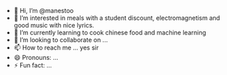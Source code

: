 - 👋 Hi, I’m @manestoo
- 👀 I’m interested in meals with a student discount, electromagnetism and good music with nice lyrics.
- 🌱 I’m currently learning to cook chinese food and machine learning
- 💞️ I’m looking to collaborate on ...
- 📫 How to reach me ... yes sir
- 😄 Pronouns: ...
- ⚡ Fun fact: ...

<!---
manestoo/manestoo is a ✨ special ✨ repository because its `README.md` (this file) appears on your GitHub profile.
You can click the Preview link to take a look at your changes.
--->
